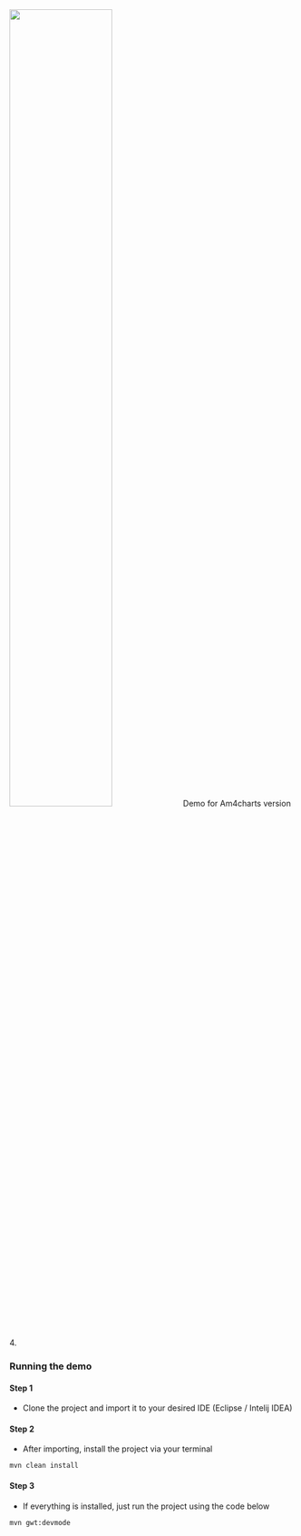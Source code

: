<img src="https://i.imgur.com/1q1K6BU.png" width="60%"/>
Demo for Am4charts version 4.


### Running the demo
#### Step 1
- Clone the project and import it to your desired IDE (Eclipse / Intelij IDEA)

#### Step 2
- After importing, install the project via your terminal

``` mvn clean install ```

#### Step 3
- If everything is installed, just run the project using the code below

``` mvn gwt:devmode ```
